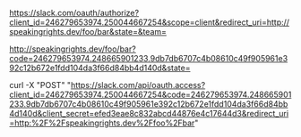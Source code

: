 https://slack.com/oauth/authorize?client_id=246279653974.250044667254&scope=client&redirect_uri=http://speakingrights.dev/foo/bar&state=&team=

http://speakingrights.dev/foo/bar?code=246279653974.248665901233.9db7db6707c4b08610c49f905961e392c12b672e1fdd104da3f66d84bb4d140d&state=

curl -X "POST" "https://slack.com/api/oauth.access?client_id=246279653974.250044667254&code=246279653974.248665901233.9db7db6707c4b08610c49f905961e392c12b672e1fdd104da3f66d84bb4d140d&client_secret=efed3eae8c832abcd44876e4c17644d3&redirect_uri=http:%2F%2Fspeakingrights.dev%2Ffoo%2Fbar"